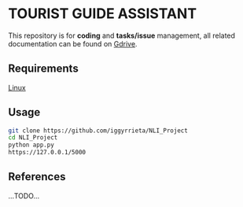 # TOURIST GUIDE ASSISTANT

This repository is for **coding** and **tasks/issue** management, all related documentation can be found on [Gdrive](https://drive.google.com/drive/folders/1wCaHrKBYQHtLAskHnPmnO29eFlAjSK-1?usp=sharing).



## **Requirements**

[Linux](doc/requirements_linux.md)



## Usage

```bash
git clone https://github.com/iggyrrieta/NLI_Project
cd NLI_Project
python app.py
https://127.0.0.1/5000
```



## References

...TODO...